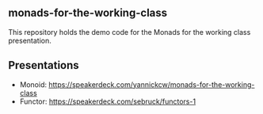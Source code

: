 ## monads-for-the-working-class

This repository holds the demo code for the Monads for the working class presentation.

## Presentations
* Monoid: https://speakerdeck.com/yannickcw/monads-for-the-working-class
* Functor: https://speakerdeck.com/sebruck/functors-1
